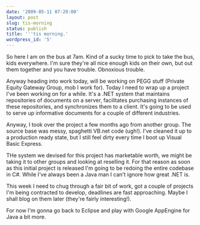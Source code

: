 ```yaml
---
date: '2009-05-11 07:20:00'
layout: post
slug: tis-morning
status: publish
title: '''tis morning.'
wordpress_id: '5'
---
```


So here I am on the bus at 7am. Kind of a sucky time to pick to take the bus, kids everywhere. I'm sure they're all nice enough kids on their own, but out them together and you have trouble. Obnoxious trouble.

Anyway heading into work today, will be working on PEGG stuff (Private Equity Gateway Group, mob I work for). Today I need to wrap up a project I've been working on for a while. It's a .NET system that maintains repositories of documents on a server, facilitates purchasing instances of these repositories, and synchronizes them to a client. It's going to be used to serve up informative documents for a couple of different industries.

Anyway, I took over the project a few months ago from another group. The source base was messy, spaghetti VB.net code (ugh!). I've cleaned it up to a production ready state, but I still feel dirty every time I boot up Visual Basic Express.

THe system we devised for this project has marketable worth, we might be taking it to other groups and looking at reselling it. For that reason as soon as this initial project is released I'm going to be redoing the entire codebase in C#. While I've always been a Java man I can't ignore how great .NET is.

This week I need to chug through a fair bit of work, got a couple of projects I'm being contracted to develop, deadlines are fast approaching. Maybe I shall blog on them later (they're fairly interesting!).

For now I'm gonna go back to Eclipse and play with Google AppEngine for Java a bit more.
